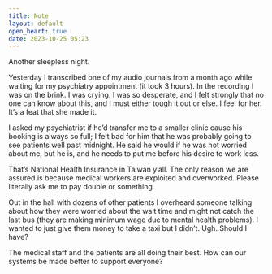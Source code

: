 ```yaml
---
title: Note
layout: default
open_heart: true
date: 2023-10-25 05:23
---
```


Another sleepless night.

Yesterday  I transcribed one of my audio journals from a month ago while waiting for my psychiatry appointment (it took 3 hours). In the recording I was on the brink. I was crying. I was so desperate, and I felt strongly that no one can know about this, and I must either tough it out or else. I feel for her. It’s a feat that she made it.

I asked my psychiatrist if he’d transfer me to a smaller clinic cause his booking is always so full; I felt bad for him that he was probably going to see patients well past midnight. He said he would if he was not worried about me, but he is, and he needs to put me before his desire to work less. 

That’s National Health Insurance in Taiwan y’all. The only reason we are assured is because medical workers are exploited and overworked. Please literally ask me to pay double or something. 

Out in the hall with dozens of other patients I overheard someone talking about how they were worried about the wait time and might not catch the last bus (they are making minimum wage due to mental health problems). I wanted to just give them money to take a taxi but I didn’t. Ugh. Should I have? 

The medical staff and the patients are all doing their best. How can our systems be made better to support everyone?
